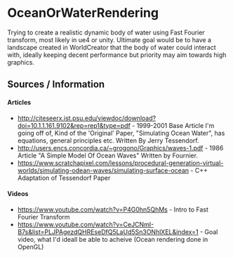 # OceanOrWaterRendering
Trying to create a realistic dynamic body of water using Fast Fourier transform, most likely in ue4 or unity. Ultimate goal would be to have a landscape created in WorldCreator that the body of water could interact with, ideally keeping decent performance but priority may aim towards high graphics.

## Sources / Information

#### Articles
* http://citeseerx.ist.psu.edu/viewdoc/download?doi=10.1.1.161.9102&rep=rep1&type=pdf - 1999-2001 Base Article I'm going off of, Kind of the 'Original' Paper, "Simulating Ocean Water", has equations, general principles etc. Written By Jerry Tessendorf.
* http://users.encs.concordia.ca/~grogono/Graphics/waves-1.pdf - 1986 Article "A Simple Model Of Ocean Waves" Written by Fournier.
* https://www.scratchapixel.com/lessons/procedural-generation-virtual-worlds/simulating-odean-waves/simulating-surface-ocean - C++ Adaptation of Tessendorf Paper

#### Videos
* https://www.youtube.com/watch?v=P4G0hn5QhMs - Intro to Fast Fourier Transform
* https://www.youtube.com/watch?v=CeJCNmI-B7s&list=PLJPAgezdQHREseDfQ5LaUd5Sn3ONhlXEL&index=1 - Goal video, what I'd ideall be able to acheive (Ocean rendering done in OpenGL)
